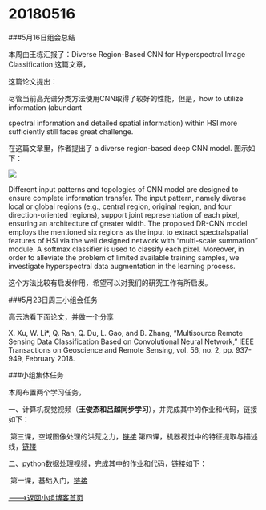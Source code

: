 # 20180516

###5月16日组会总结

 本周由王栋汇报了：Diverse Region-Based CNN for Hyperspectral Image Classification 这篇文章，

这篇论文提出：

尽管当前高光谱分类方法使用CNN取得了较好的性能，但是，how to utilize information (abundant

spectral information and detailed spatial information) within HSI more sufficiently still faces great challenge.

在这篇文章里，作者提出了 a diverse region-based deep CNN model. 图示如下：

![](http://ww1.sinaimg.cn/large/6deb72a3ly1frjh8zgn25j20p40bn79c.jpg)

Different input patterns and topologies of CNN model are designed to ensure complete information transfer. The input pattern, namely diverse local or global regions (e.g., central region, original region, and four direction-oriented regions), support joint representation of each pixel, ensuring an architecture
of greater width. The proposed DR-CNN model employs the mentioned six regions as the input to extract spectralspatial features of HSI via the well designed network with “multi-scale summation” module. A softmax classifier is used to classify each pixel. Moreover, in order to alleviate the problem of limited available training samples, we investigate hyperspectral data augmentation in the learning process.

这个方法比较有启发作用，希望可以对我们的研究工作有所启发。



###5月23日周三小组会任务

高云浩看下面论文，并做一个分享

X. Xu, W. Li*, Q. Ran, Q. Du, L. Gao, and B. Zhang, “Multisource Remote Sensing Data Classification Based on Convolutional Neural Network,” IEEE Transactions on Geoscience and Remote Sensing, vol. 56, no. 2, pp. 937-949, February 2018. 



###小组集体任务

本周布置两个学习任务，

一、计算机视觉视频（**王俊杰和吕越同步学习**），并完成其中的作业和代码，链接如下：

​                  第三课，空域图像处理的洪荒之力，[链接](https://www.jianguoyun.com/p/DSA6EUYQrKKIBhjX1lU)      第四课，机器视觉中的特征提取与描述线，[链接](https://www.jianguoyun.com/p/DTQTZroQrKKIBhjY1lU)

二、python数据处理视频，完成其中的作业和代码，链接如下：

​                   第一课，基础入门，[链接](https://www.jianguoyun.com/p/DQSkzfEQrKKIBhic0FM)





[--->返回小组博客首页](./index.html)


